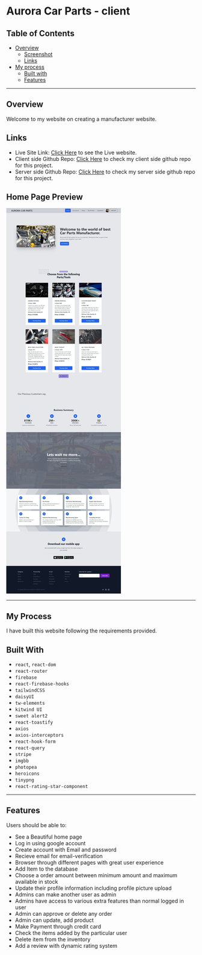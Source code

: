 # Aurora Car Parts - client

## Table of Contents

- [Overview](#overview)
  - [Screenshot](#home-page-preview)
  - [Links](#links)
- [My process](#my-process)
  - [Built with](#built-with)
  - [Features](#features)

----

## Overview

Welcome to my website on creating a manufacturer website.

## Links

- Live Site Link: [Click Here](https://aurora-car-parts.firebaseapp.com/) to see the Live website.
- Client side Github Repo: [Click Here](https://github.com/programming-hero-web-course1/manufacturer-website-client-side-kamrulsaad) to check my client side github repo for this project.
- Server side Github Repo: [Click Here](https://github.com/programming-hero-web-course1/manufacturer-website-server-side-kamrulsaad) to check my server side github repo for this project.

## Home Page Preview


![Screenshot of the Website HomePage](./src/assets/Pics/screenshot.jpeg)

----

## My Process

I have built this website following the requirements provided.

## Built With

- `react`, `react-dom`
- `react-router`
- `firebase`
- `react-firebase-hooks`
- `tailwindCSS`
- `daisyUI` 
- `tw-elements`
- `kitwind UI`
- `sweet alert2`
- `react-toastify` 
- `axios`
- `axios-interceptors`
- `react-hook-form`
- `react-query`
- `stripe`
- `imgbb`
- `photopea`
- `heroicons`
- `tinypng`
- `react-rating-star-component`

------

## Features

Users should be able to:

- See a Beautiful home page
- Log in using google account
- Create account with Email and password 
- Recieve email for email-verification 
- Browser through different pages with great user experience
- Add Item to the database
- Choose a order amount between minimum amount and maximum available in stock
- Update their profile information including profile picture upload
- Admins can make another user as admin
- Admins have access to various extra features than normal logged in user
- Admin can approve or delete any order
- Admin can update, add product 
- Make Payment through credit card
- Check the items added by the particular user
- Delete item from the inventory
- Add a review with dynamic rating system
